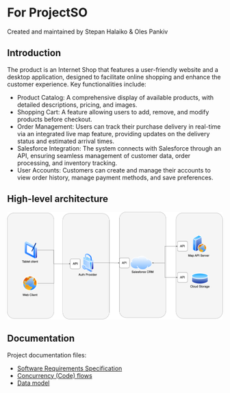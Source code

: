 # For ProjectSO

Created and maintained by Stepan Halaiko & Oles Pankiv

## Introduction

The product is an Internet Shop that features a user-friendly website and a desktop application, designed to facilitate online shopping and enhance the customer experience. Key functionalities include:

* Product Catalog: A comprehensive display of available products, with detailed descriptions, pricing, and images.
* Shopping Cart: A feature allowing users to add, remove, and modify products before checkout.
* Order Management: Users can track their purchase delivery in real-time via an integrated live map feature, providing updates on the delivery status and estimated arrival times.
* Salesforce Integration: The system connects with Salesforce through an API, ensuring seamless management of customer data, order processing, and inventory tracking.
* User Accounts: Customers can create and manage their accounts to view order history, manage payment methods, and save preferences.

## High-level architecture

![High-level architecute](Diagrams/Architecture.png)

## Documentation

Project documentation files:

* [Software Requirements Specification](SRS.md)
* [Concurrency (Code) flows](FLOWS.md)
* [Data model](DataModel.md)
